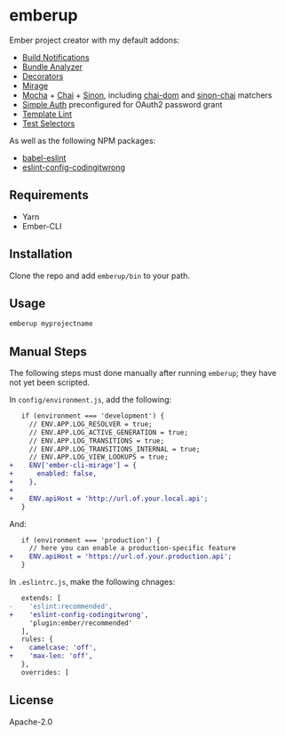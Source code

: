 # emberup

Ember project creator with my default addons:

- [Build Notifications][ember-cli-build-notifications]
- [Bundle Analyzer][ember-cli-bundle-analyzer]
- [Decorators][ember-decorators]
- [Mirage][ember-cli-mirage]
- [Mocha][ember-cli-mocha] + [Chai][ember-cli-chai] + [Sinon][ember-sinon], including [chai-dom][chai-dom] and [sinon-chai][sinon-chai] matchers
- [Simple Auth][ember-simple-auth] preconfigured for OAuth2 password grant
- [Template Lint][ember-cli-template-lint]
- [Test Selectors][ember-test-selectors]

As well as the following NPM packages:

- [babel-eslint][babel-eslint]
- [eslint-config-codingitwrong][eslint-config-codingitwrong]

## Requirements

- Yarn
- Ember-CLI

## Installation

Clone the repo and add `emberup/bin` to your path.

## Usage

```bash
emberup myprojectname
```

## Manual Steps

The following steps must done manually after running `emberup`; they have not yet been scripted.

In `config/environment.js`, add the following:

```diff
   if (environment === 'development') {
     // ENV.APP.LOG_RESOLVER = true;
     // ENV.APP.LOG_ACTIVE_GENERATION = true;
     // ENV.APP.LOG_TRANSITIONS = true;
     // ENV.APP.LOG_TRANSITIONS_INTERNAL = true;
     // ENV.APP.LOG_VIEW_LOOKUPS = true;
+    ENV['ember-cli-mirage'] = {
+      enabled: false,
+    },
+
+    ENV.apiHost = 'http://url.of.your.local.api';
   }
```

And:

```diff
   if (environment === 'production') {
     // here you can enable a production-specific feature
+    ENV.apiHost = 'https://url.of.your.production.api';
   }
```

In `.eslintrc.js`, make the following chnages:

```diff
   extends: [
-    'eslint:recommended',
+    'eslint-config-codingitwrong',
     'plugin:ember/recommended'
   ],
   rules: {
+    camelcase: 'off',
+    'max-len: 'off',
   },
   overrides: [
```

## License

Apache-2.0

[babel-eslint]: https://github.com/babel/babel-eslint#babel-eslint---
[chai-dom]: https://github.com/nathanboktae/chai-dom
[ember-cli-build-notifications]: https://github.com/pdud/ember-cli-build-notifications#readme
[ember-cli-bundle-analyzer]: https://github.com/kaliber5/ember-cli-bundle-analyzer
[ember-cli-chai]: https://github.com/ember-cli/ember-cli-chai#ember-cli-chai
[ember-cli-mirage]: https://ember-cli-mirage.com
[ember-cli-mocha]: https://github.com/ember-cli/ember-cli-mocha
[ember-cli-template-lint]: https://github.com/ember-template-lint/ember-cli-template-lint/blob/master/README.md
[ember-decorators]: https://ember-decorators.github.io/ember-decorators/docs/index.html
[ember-service-worker]: http://ember-service-worker.com/
[ember-simple-auth]: http://ember-simple-auth.com/
[ember-sinon]: https://github.com/csantero/ember-sinon#ember-sinon
[ember-test-selectors]: https://github.com/simplabs/ember-test-selectors
[eslint-config-codingitwrong]: https://github.com/CodingItWrong/eslint-config-codingitwrong
[sinon-chai]: https://github.com/domenic/sinon-chai#sinonjs-assertions-for-chai
